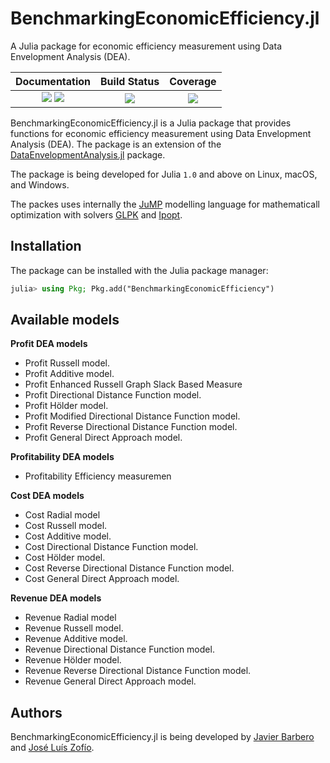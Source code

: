 # BenchmarkingEconomicEfficiency.jl

A Julia package for economic efficiency measurement using Data Envelopment Analysis (DEA). 

| Documentation | Build Status      | Coverage    |
|:-------------:|:-----------------:|:-----------:|
| [![][docs-stable-img]][docs-stable-url] [![][docs-dev-img]][docs-dev-url] |  [![][githubci-img]][githubci-url] | [![][codecov-img]][codecov-url] |

[docs-stable-img]: https://img.shields.io/badge/docs-stable-blue.svg
[docs-stable-url]: https://javierbarbero.github.io/BenchmarkingEconomicEfficiency.jl/stable

[docs-dev-img]: https://img.shields.io/badge/docs-dev-blue.svg
[docs-dev-url]: https://javierbarbero.github.io/BenchmarkingEconomicEfficiency.jl/dev

[githubci-img]: https://github.com/javierbarbero/BenchmarkingEconomicEfficiency.jl/workflows/CI/badge.svg
[githubci-url]: https://github.com/javierbarbero/BenchmarkingEconomicEfficiency.jl/actions

[codecov-img]: https://codecov.io/gh/javierbarbero/BenchmarkingEconomicEfficiency.jl/branch/main/graph/badge.svg
[codecov-url]: https://codecov.io/gh/javierbarbero/BenchmarkingEconomicEfficiency.jl


BenchmarkingEconomicEfficiency.jl is a Julia package that provides functions for economic efficiency measurement using Data Envelopment Analysis (DEA). The package is an extension of the [DataEnvelopmentAnalysis.jl](https://github.com/javierbarbero/DataEnvelopmentAnalysis.jl) package.

The package is being developed for Julia `1.0` and above on Linux, macOS, and Windows.

The packes uses internally the [JuMP](https://github.com/JuliaOpt/JuMP.jl) modelling language for mathematicall optimization with solvers [GLPK](http://www.gnu.org/software/glpk/) and [Ipopt](https://coin-or.github.io/Ipopt/).

## Installation

The package can be installed with the Julia package manager:
```julia
julia> using Pkg; Pkg.add("BenchmarkingEconomicEfficiency")
```

## Available models

**Profit DEA models**

* Profit Russell model.
* Profit Additive model.
* Profit Enhanced Russell Graph Slack Based Measure
* Profit Directional Distance Function model.
* Profit Hölder model.
* Profit Modified Directional Distance Function model.
* Profit Reverse Directional Distance Function model.
* Profit General Direct Approach model.

**Profitability DEA models**

* Profitability Efficiency measuremen

**Cost DEA models**

* Cost Radial model
* Cost Russell model.
* Cost Additive model.
* Cost Directional Distance Function model.
* Cost Hölder model.
* Cost Reverse Directional Distance Function model.
* Cost General Direct Approach model.

**Revenue DEA models**

* Revenue Radial model
* Revenue Russell model.
* Revenue Additive model.
* Revenue Directional Distance Function model.
* Revenue Hölder model.
* Revenue Reverse Directional Distance Function model.
* Revenue General Direct Approach model.

## Authors

BenchmarkingEconomicEfficiency.jl is being developed by [Javier Barbero](http://www.javierbarbero.net) and [José Luís Zofío](http://www.joselzofio.net).

